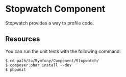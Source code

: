 Stopwatch Component
===================

Stopwatch provides a way to profile code.

Resources
---------

You can run the unit tests with the following command:

    $ cd path/to/Symfony/Component/Stopwatch/
    $ composer.phar install --dev
    $ phpunit
